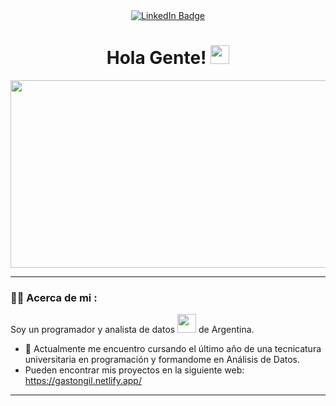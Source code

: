 <div id="header" align="center">
  <div id="badges">
    <a href="https://www.linkedin.com/in/gilgastonmariano/">
      <img src="https://img.shields.io/badge/LinkedIn-blue?style=for-the-badge&logo=linkedin&logoColor=white" alt="LinkedIn Badge"/>
    </a>
  </div>
  <h1>
  Hola Gente!
  <img src="https://media.giphy.com/media/hvRJCLFzcasrR4ia7z/giphy.gif" width="30px"/>
  </h1>
</div>
<div align="center">
  <img src="https://media.giphy.com/media/dWesBcTLavkZuG35MI/giphy.gif" width="600" height="300"/>
</div>

---
### :man_technologist: Acerca de mi :
Soy un programador y analista de datos <img src="https://media.giphy.com/media/WUlplcMpOCEmTGBtBW/giphy.gif" width="30"> de Argentina.
- :telescope: Actualmente me encuentro cursando el último año de una tecnicatura universitaria en programación y formandome en Análisis de Datos.
- Pueden encontrar mis proyectos en la siguiente web: https://gastongil.netlify.app/

---
